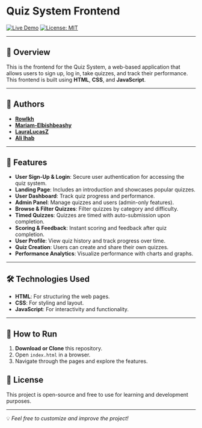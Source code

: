 # Quiz System Frontend

[![Live Demo](https://img.shields.io/badge/Live-Demo-blueviolet?style=for-the-badge&logo=github)](https://mariam-elbishbeashy.github.io/Quiz-System-Project/)
[![License: MIT](https://img.shields.io/badge/License-MIT-green?style=for-the-badge)](#📜-license)

---
## 📌 **Overview**

This is the frontend for the Quiz System, a web-based application that allows users to sign up, log in, take quizzes, and track their performance. This frontend is built using **HTML**, **CSS**, and **JavaScript**.

---
## 👥 Authors
- **[Rowlkh](https://github.com/Rowlkh)**  
- **[Mariam-Elbishbeashy](https://github.com/Mariam-Elbishbeashy)**
- **[LauraLucasZ](https://github.com/LauraLucasZ)**
- **[Ali Ihab](https://github.com/alolastik)**


---

## 🚀 **Features**

- **User Sign-Up & Login**: Secure user authentication for accessing the quiz system.
- **Landing Page**: Includes an introduction and showcases popular quizzes.
- **User Dashboard**: Track quiz progress and performance.
- **Admin Panel**: Manage quizzes and users (admin-only features).
- **Browse & Filter Quizzes**: Filter quizzes by category and difficulty.
- **Timed Quizzes**: Quizzes are timed with auto-submission upon completion.
- **Scoring & Feedback**: Instant scoring and feedback after quiz completion.
- **User Profile**: View quiz history and track progress over time.
- **Quiz Creation**: Users can create and share their own quizzes.
- **Performance Analytics**: Visualize performance with charts and graphs.

---

## 🛠️ **Technologies Used**

- **HTML**: For structuring the web pages.
- **CSS**: For styling and layout.
- **JavaScript**: For interactivity and functionality.

---
   
## 🚀 How to Run
1. **Download or Clone** this repository.
2. Open `index.html` in a browser.
3. Navigate through the pages and explore the features.

## 📜 License
This project is open-source and free to use for learning and development purposes.

---
💡 *Feel free to customize and improve the project!*
